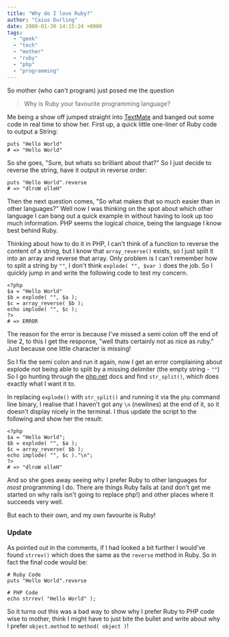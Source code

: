 ```yaml
---
title: "Why do I love Ruby?"
author: "Caius Durling"
date: 2008-01-30 14:15:24 +0000
tags:
  - "geek"
  - "tech"
  - "mother"
  - "ruby"
  - "php"
  - "programming"
---
```


So mother (who can't program) just posed me the question

> Why is Ruby your favourite programming language?

Me being a show off jumped straight into [TextMate][tm] and banged out some code in real time to show her.  First up, a quick little one-liner of Ruby code to output a String:

    puts "Hello World"
    # => "Hello World"

So she goes, "Sure, but whats so brilliant about that?" So I just decide to reverse the string, have it output in reverse order:

    puts "Hello World".reverse
    # => "dlroW olleH"

Then the next question comes, "So what makes that so much easier than in other languages?" Well now I was thinking on the spot about which other language I can bang out a quick example in without having to look up too much information.  PHP seems the logical choice, being the language I know best behind Ruby.

Thinking about how to do it in PHP, I can't think of a function to reverse the content of a string, but I know that `array_reverse()` exists, so I just split it into an array and reverse that array.  Only problem is I can't remember how to split a string by `""`, I don't think `explode( "", $var )` does the job.  So I quickly jump in and write the following code to test my concern.

    <?php
    $a = "Hello World"
    $b = explode( "", $a );
    $c = array_reverse( $b );
    echo implode( "", $c );
    ?>
    # => ERROR

The reason for the error is because I've missed a semi colon off the end of line 2, to this I get the response, "well thats certainly not as nice as ruby." Just because one little character is missing!

So I fix the semi colon and run it again, now I get an error complaining about explode not being able to split by a missing delimiter (the empty string - `""`)  So I go hunting through the [php.net][php] docs and find `str_split()`, which does exactly what I want it to.

In replacing `explode()` with `str_split()` and running it via the `php` command line binary, I realise that I haven't got any `\n` (newlines) at the end of it, so it doesn't display nicely in the terminal.  I thus update the script to the following and show her the result:

    <?php
    $a = "Hello World";
    $b = explode( "", $a );
    $c = array_reverse( $b );
    echo implode( "", $c )."\n";
    ?>
    # => "dlroW olleH"

And so she goes away seeing why I prefer Ruby to other languages for _most_ programming I do. There are things Ruby fails at (and don't get me started on why rails isn't going to replace php!) and other places where it succeeds very well.

But each to their own, and my own favourite is Ruby!

[tm]: http://macromates.com/
[php]: http://php.net/

### Update

As pointed out in the comments, if I had looked a bit further I would've found `strrev()` which does the same as the `reverse` method in Ruby.  So in fact the final code would be:

    # Ruby Code
    puts "Hello World".reverse
    
    # PHP Code
    echo strrev( "Hello World" );

So it turns out this was a bad way to show why I prefer Ruby to PHP code wise to mother, think I might have to just bite the bullet and write about why I prefer `object.method` to `method( object )`!


